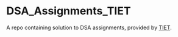 # DSA_Assignments_TIET

A repo containing solution to DSA assignments, provided by [TIET](https://thapar.edu/).
